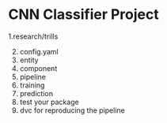 # CNN Classifier Project

1.research/trills

2. config.yaml
3. entity
4. component
5. pipeline
6. training
7. prediction
8. test your package
9. dvc for reproducing the pipeline

